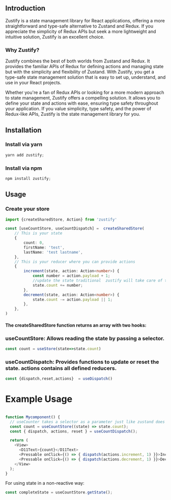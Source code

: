 ## Introduction

Zustify is a state management library for React applications, offering a more straightforward and type-safe alternative to Zustand and Redux. If you appreciate the simplicity of Redux APIs but seek a more lightweight and intuitive solution, Zustify is an excellent choice.

### Why Zustify?

Zustify combines the best of both worlds from Zustand and Redux. It provides the familiar APIs of Redux for defining actions and managing state but with the simplicity and flexibility of Zustand. With Zustify, you get a type-safe state management solution that is easy to set up, understand, and use in your React projects.

Whether you're a fan of Redux APIs or looking for a more modern approach to state management, Zustify offers a compelling solution. It allows you to define your state and actions with ease, ensuring type safety throughout your application. If you value simplicity, type safety, and the power of Redux-like APIs, Zustify is the state management library for you.

## Installation 

### Install via yarn
```ts
yarn add zustify;
```
### Install via npm
```ts
npm install zustify;
```

## Usage 
### Create your store

```ts
import {createSharedStore, Action} from 'zustify' 

const [useCountStore, useCountDispatch] =  createSharedStore(
    // This is your state
    {
        count: 0,
        firstName: 'test',
        lastName: 'test lastname',
    },
    // This is your reducer where you can provide actions
    {
        increment(state, action: Action<number>) {
            const number = action.payload + 1;
            //update the state traditional  zustify will take care of the rerendering
            state.count += number;
        },
        decrement(state, action: Action<number>) {
            state.count -= action.payload || 1;
        },
    },
)
```

#### The createSharedStore function returns an array with two hooks:

### useCountStore: Allows reading the state by passing a selector.
```ts
const count = useStore(state=>state.count)
```

### useCountDispatch: Provides functions to update or reset the state. actions contains all defined reducers.

```ts
const {dispatch,reset,actions}  = useDispatch()
```

# Example Usage
```javascript

function Mycomponent() {
  // useCounter takes a selector as a parameter just like zustand does
  const count = useCountStore((state) => state.count);
  const { dispatch, actions, reset } = useCountDispatch();

  return (
    <View>
      <D11Text>{count}</D11Text>
      <Pressable onClick={() => { dispatch(actions.increment, 1) }}>Increment</Pressable>
      <Pressable onClick={() => { dispatch(actions.decrement, 1) }}>Decrement</Pressable>
    </View>
  );
}
```


For using state in a non-reactive way:

```javascript
const completeState = useCountStore.getState();

```


